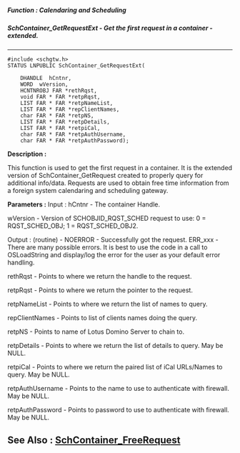 ##### Function : Calendaring and Scheduling
##### SchContainer_GetRequestExt - Get the first request in a container - extended.
---
```
#include <schgtw.h>
STATUS LNPUBLIC SchContainer_GetRequestExt(

	DHANDLE  hCntnr,
	WORD  wVersion,
	HCNTNROBJ FAR *rethRqst,
	void FAR * FAR *retpRqst,
	LIST FAR * FAR *retpNameList,
	LIST FAR * FAR *repClientNames,
	char FAR * FAR *retpNS,
	LIST FAR * FAR *retpDetails,
	LIST FAR * FAR *retpiCal,
	char FAR * FAR *retpAuthUsername,
	char FAR * FAR *retpAuthPassword);
```
**Description :**

This function is used to get the first request in a container.  It is the 
extended version of SchContainer_GetRequest created to properly query for 
additional info/data.  Requests are used to obtain free time information from a 
foreign system calendaring and scheduling gateway.

**Parameters :**
Input :
hCntnr  -  The container Handle.

wVersion  -  Version of SCHOBJID_RQST_SCHED request to use: 0 = RQST_SCHED_OBJ; 1 = RQST_SCHED_OBJ2.

Output :
(routine)  -  NOERROR - Successfully got the request.
ERR_xxx - There are many possible errors. It is best to use the code in a call to OSLoadString and display/log the error for the user as your default error handling.


rethRqst  -  Points to where we return the handle to the request.

retpRqst  -  Points to where we return the pointer to the request.

retpNameList  -  Points to where we return the list of names to query.

repClientNames  -  Points to list of clients names doing the query.

retpNS  -  Points to name of Lotus Domino Server to chain to.

retpDetails  -  Points to where we return the list of details to query.  May be NULL.

retpiCal  -  Points to where we return the paired list of iCal URLs/Names to query.  May be NULL.

retpAuthUsername  -  Points to the name to use to authenticate with firewall.  May be NULL.

retpAuthPassword  -  Points to password to use to authenticate with firewall.  May be NULL.


**See Also :**
[SchContainer_FreeRequest](/domino-c-api-docs/reference/Func/SchContainer_FreeRequest)
---
